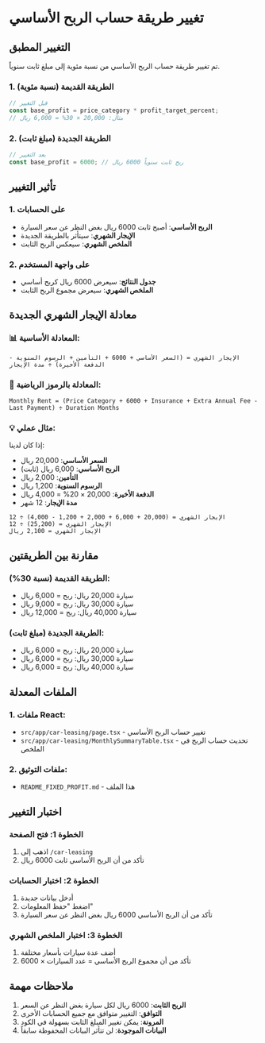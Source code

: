 # تغيير طريقة حساب الربح الأساسي

## التغيير المطبق

تم تغيير طريقة حساب الربح الأساسي من نسبة مئوية إلى مبلغ ثابت سنوياً.

### 1. الطريقة القديمة (نسبة مئوية)
```typescript
// قبل التغيير
const base_profit = price_category * profit_target_percent;
// مثال: 20,000 × 30% = 6,000 ريال
```

### 2. الطريقة الجديدة (مبلغ ثابت)
```typescript
// بعد التغيير
const base_profit = 6000; // ربح ثابت سنوياً 6000 ريال
```

## تأثير التغيير

### 1. على الحسابات
- **الربح الأساسي**: أصبح ثابت 6000 ريال بغض النظر عن سعر السيارة
- **الإيجار الشهري**: سيتأثر بالطريقة الجديدة
- **الملخص الشهري**: سيعكس الربح الثابت

### 2. على واجهة المستخدم
- **جدول النتائج**: سيعرض 6000 ريال كربح أساسي
- **الملخص الشهري**: سيعرض مجموع الربح الثابت

## معادلة الإيجار الشهري الجديدة

### 📊 المعادلة الأساسية:
```
الإيجار الشهري = (السعر الأساسي + 6000 + التأمين + الرسوم السنوية - الدفعة الأخيرة) ÷ مدة الإيجار
```

### 🔢 المعادلة بالرموز الرياضية:
```
Monthly Rent = (Price Category + 6000 + Insurance + Extra Annual Fee - Last Payment) ÷ Duration Months
```

### 💡 مثال عملي:

إذا كان لدينا:
- **السعر الأساسي**: 20,000 ريال
- **الربح الأساسي**: 6,000 ريال (ثابت)
- **التأمين**: 2,000 ريال
- **الرسوم السنوية**: 1,200 ريال
- **الدفعة الأخيرة**: 20,000 × 20% = 4,000 ريال
- **مدة الإيجار**: 12 شهر

```
الإيجار الشهري = (20,000 + 6,000 + 2,000 + 1,200 - 4,000) ÷ 12
الإيجار الشهري = (25,200) ÷ 12
الإيجار الشهري = 2,100 ريال
```

## مقارنة بين الطريقتين

### الطريقة القديمة (نسبة 30%):
- سيارة 20,000 ريال: ربح = 6,000 ريال
- سيارة 30,000 ريال: ربح = 9,000 ريال
- سيارة 40,000 ريال: ربح = 12,000 ريال

### الطريقة الجديدة (مبلغ ثابت):
- سيارة 20,000 ريال: ربح = 6,000 ريال
- سيارة 30,000 ريال: ربح = 6,000 ريال
- سيارة 40,000 ريال: ربح = 6,000 ريال

## الملفات المعدلة

### 1. ملفات React:
- `src/app/car-leasing/page.tsx` - تغيير حساب الربح الأساسي
- `src/app/car-leasing/MonthlySummaryTable.tsx` - تحديث حساب الربح في الملخص

### 2. ملفات التوثيق:
- `README_FIXED_PROFIT.md` - هذا الملف

## اختبار التغيير

### الخطوة 1: فتح الصفحة
1. اذهب إلى `/car-leasing`
2. تأكد من أن الربح الأساسي ثابت 6000 ريال

### الخطوة 2: اختبار الحسابات
1. أدخل بيانات جديدة
2. اضغط "حفظ المعلومات"
3. تأكد من أن الربح الأساسي 6000 ريال بغض النظر عن سعر السيارة

### الخطوة 3: اختبار الملخص الشهري
1. أضف عدة سيارات بأسعار مختلفة
2. تأكد من أن مجموع الربح الأساسي = عدد السيارات × 6000

## ملاحظات مهمة

1. **الربح الثابت**: 6000 ريال لكل سيارة بغض النظر عن السعر
2. **التوافق**: التغيير متوافق مع جميع الحسابات الأخرى
3. **المرونة**: يمكن تغيير المبلغ الثابت بسهولة في الكود
4. **البيانات الموجودة**: لن تتأثر البيانات المحفوظة سابقاً 